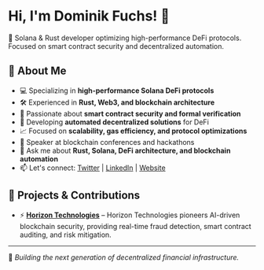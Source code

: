 # Hi, I'm Dominik Fuchs! 🦾

🔗 Solana & Rust developer optimizing high-performance DeFi protocols. Focused on smart contract security and decentralized automation.

## 🚀 About Me
- 💻 Specializing in **high-performance Solana DeFi protocols**
- 🛠 Experienced in **Rust, Web3, and blockchain architecture**
- 🔐 Passionate about **smart contract security and formal verification**
- 🤖 Developing **automated decentralized solutions** for DeFi
- 📈 Focused on **scalability, gas efficiency, and protocol optimizations**
- 🎤 Speaker at blockchain conferences and hackathons
- 💬 Ask me about **Rust, Solana, DeFi architecture, and blockchain automation**
- 📫 Let's connect: [Twitter](#) | [LinkedIn](#) | [Website](#)

## 🔨 Projects & Contributions
- ⚡ **[Horizon Technologies](https://github.com/hzn-technologies/)** – Horizon Technologies pioneers AI-driven blockchain security, providing real-time fraud detection, smart contract auditing, and risk mitigation.
---
🦾 _Building the next generation of decentralized financial infrastructure._

